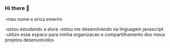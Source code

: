 ### Hi there 👋

-meu nome e erica emerim

-estou estudando a alura
-estou me desenolvendo na linguagem javascript
-utilizo esse espaco para minha organizacao e compartilhamento dos meus projetos desenvolvidos 
